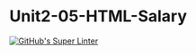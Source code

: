 # Unit2-05-HTML-Salary
[![GitHub's Super Linter](https://github.com/ICS2O-Programming-MariaG/Unit2-05-HTML-Salary/workflows/GitHub's%20Super%20Linter/badge.svg)](https://github.com/ICS2O-Programming-MariaG/Unit2-05-HTML-Salary/actions)
